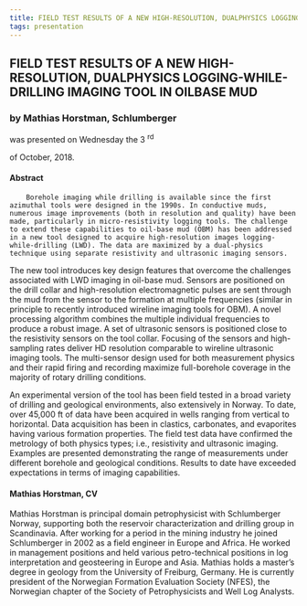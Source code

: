 ```yaml
---
title: FIELD TEST RESULTS OF A NEW HIGH-RESOLUTION, DUALPHYSICS LOGGING-WHILE-DRILLING IMAGING TOOL IN OILBASE MUD
tags: presentation 
---
```



		
<h2>
FIELD TEST RESULTS OF A NEW HIGH-RESOLUTION, DUALPHYSICS LOGGING-WHILE-DRILLING IMAGING TOOL IN OILBASE MUD
</h2>

 



		
<h3>
by Mathias Horstman, Schlumberger
</h3>

 



 
<p>
was presented on Wednesday the 3
<sup>
rd
</sup>

 of October, 2018.
</p>

	

            

<h4>
Abstract
</h4>



      
<p>


        Borehole imaging while drilling is available since the first azimuthal tools were designed in the 1990s. In conductive muds, numerous image improvements (both in resolution and quality) have been made, particularly in micro-resistivity logging tools. The challenge to extend these capabilities to oil-base mud (OBM) has been addressed in a new tool designed to acquire high-resolution images logging-while-drilling (LWD). The data are maximized by a dual-physics technique using separate resistivity and ultrasonic imaging sensors.

</p>



      
<p>
The new tool introduces key design features that overcome the challenges associated with LWD imaging in oil-base mud. Sensors are positioned on the drill collar and high-resolution electromagnetic pulses are sent through the mud from the sensor to the formation at multiple frequencies (similar in principle to recently introduced wireline imaging tools for OBM). A novel processing algorithm combines the multiple individual frequencies to produce a robust image. A set of ultrasonic sensors is positioned close to the resistivity sensors on the tool collar. Focusing of the sensors and high-sampling rates deliver HD resolution comparable to wireline ultrasonic imaging tools. The multi-sensor design used for both measurement physics and their rapid firing and recording maximize full-borehole coverage in the majority of rotary drilling conditions.

</p>



      
<p>
An experimental version of the tool has been field tested in a broad variety of drilling and geological environments, also extensively in Norway. To date, over 45,000 ft of data have been acquired in wells ranging from vertical to horizontal. Data acquisition has been in clastics, carbonates, and evaporites having various formation properties. The field test data have confirmed the metrology of both physics types; i.e., resistivity and ultrasonic imaging. Examples are presented demonstrating the range of measurements under different borehole and geological conditions. Results to date have exceeded expectations in terms of imaging capabilities.

      

      
</p>



   

<h4>
Mathias Horstman, CV
</h4>



 
<p>
 Mathias Horstman is principal domain petrophysicist with Schlumberger Norway, supporting both the reservoir characterization and drilling group in Scandinavia. After working for a period in the mining industry he joined Schlumberger in 2002 as a field engineer in Europe and Africa. He worked in management positions and held various petro-technical positions in log interpretation and geosteering in Europe and Asia. Mathias holds a master’s degree in geology from the University of Freiburg, Germany. He is currently president of the Norwegian Formation Evaluation Society (NFES), the Norwegian chapter of the Society of Petrophysicists and Well Log Analysts.

 
</p>











